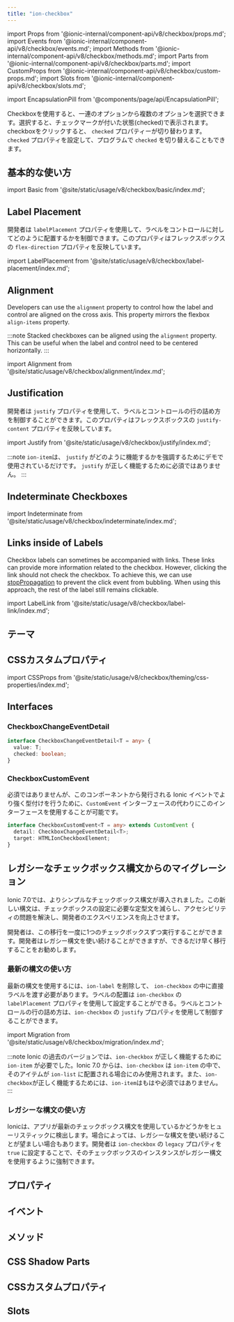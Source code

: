 ```yaml
---
title: "ion-checkbox"
---
```


import Props from '@ionic-internal/component-api/v8/checkbox/props.md';
import Events from '@ionic-internal/component-api/v8/checkbox/events.md';
import Methods from '@ionic-internal/component-api/v8/checkbox/methods.md';
import Parts from '@ionic-internal/component-api/v8/checkbox/parts.md';
import CustomProps from '@ionic-internal/component-api/v8/checkbox/custom-props.md';
import Slots from '@ionic-internal/component-api/v8/checkbox/slots.md';

<head>
  <title>ion-checkbox: Ionic App Checkbox to Select Multiple Options</title>
  <meta name="description" content="ion-checkboxは、セットから複数の選択肢を選択でき、アクティブにするとチェックされた（ticked）ように表示されます。Ionicアプリのチェックボックスコンポーネントについて説明します。" />
</head>

import EncapsulationPill from '@components/page/api/EncapsulationPill';

<EncapsulationPill type="shadow" />


Checkboxを使用すると、一連のオプションから複数のオプションを選択できます。選択すると、チェックマークが付いた状態(checked)で表示されます。checkboxをクリックすると、 `checked` プロパティーが切り替わります。`checked` プロパティを設定して、プログラムで `checked` を切り替えることもできます。

## 基本的な使い方

import Basic from '@site/static/usage/v8/checkbox/basic/index.md';

<Basic />

## Label Placement

開発者は `labelPlacement` プロパティを使用して、ラベルをコントロールに対してどのように配置するかを制御できます。このプロパティはフレックスボックスの `flex-direction` プロパティを反映しています。

import LabelPlacement from '@site/static/usage/v8/checkbox/label-placement/index.md';

<LabelPlacement />

## Alignment

Developers can use the `alignment` property to control how the label and control are aligned on the cross axis. This property mirrors the flexbox `align-items` property.

:::note
Stacked checkboxes can be aligned using the `alignment` property. This can be useful when the label and control need to be centered horizontally.
:::

import Alignment from '@site/static/usage/v8/checkbox/alignment/index.md';

<Alignment />

## Justification

開発者は `justify` プロパティを使用して、ラベルとコントロールの行の詰め方を制御することができます。このプロパティはフレックスボックスの `justify-content` プロパティを反映しています。

import Justify from '@site/static/usage/v8/checkbox/justify/index.md';

<Justify />


:::note
`ion-item`は、 `justify` がどのように機能するかを強調するためにデモで使用されているだけです。 `justify` が正しく機能するために必須ではありません。
:::

## Indeterminate Checkboxes

import Indeterminate from '@site/static/usage/v8/checkbox/indeterminate/index.md';

<Indeterminate />
  
## Links inside of Labels

Checkbox labels can sometimes be accompanied with links. These links can provide more information related to the checkbox. However, clicking the link should not check the checkbox. To achieve this, we can use [stopPropagation](https://developer.mozilla.org/en-US/docs/Web/API/Event/stopPropagation) to prevent the click event from bubbling. When using this approach, the rest of the label still remains clickable.

import LabelLink from '@site/static/usage/v8/checkbox/label-link/index.md';

<LabelLink />

## テーマ

## CSSカスタムプロパティ

import CSSProps from '@site/static/usage/v8/checkbox/theming/css-properties/index.md';

<CSSProps />

## Interfaces

### CheckboxChangeEventDetail

```typescript
interface CheckboxChangeEventDetail<T = any> {
  value: T;
  checked: boolean;
}
```

### CheckboxCustomEvent

必須ではありませんが、このコンポーネントから発行される Ionic イベントでより強く型付けを行うために、`CustomEvent` インターフェースの代わりにこのインターフェースを使用することが可能です。

```typescript
interface CheckboxCustomEvent<T = any> extends CustomEvent {
  detail: CheckboxChangeEventDetail<T>;
  target: HTMLIonCheckboxElement;
}
```

## レガシーなチェックボックス構文からのマイグレーション

Ionic 7.0では、よりシンプルなチェックボックス構文が導入されました。この新しい構文は、チェックボックスの設定に必要な定型文を減らし、アクセシビリティの問題を解決し、開発者のエクスペリエンスを向上させます。

開発者は、この移行を一度に1つのチェックボックスずつ実行することができます。開発者はレガシー構文を使い続けることができますが、できるだけ早く移行することをお勧めします。

### 最新の構文の使い方

最新の構文を使用するには、`ion-label` を削除して、 `ion-checkbox` の中に直接ラベルを渡す必要があります。ラベルの配置は `ion-checkbox` の `labelPlacement` プロパティを使用して設定することができる。ラベルとコントロールの行の詰め方は、`ion-checkbox` の `justify` プロパティを使用して制御することができます。

import Migration from '@site/static/usage/v8/checkbox/migration/index.md';

<Migration />
  

:::note
Ionic の過去のバージョンでは、`ion-checkbox` が正しく機能するために `ion-item` が必要でした。Ionic 7.0 からは、`ion-checkbox` は `ion-item` の中で、そのアイテムが `ion-list` に配置される場合にのみ使用されます。また、`ion-checkbox`が正しく機能するためには、`ion-item`はもはや必須ではありません。
:::

### レガシーな構文の使い方

Ionicは、アプリが最新のチェックボックス構文を使用しているかどうかをヒューリスティックに検出します。場合によっては、レガシーな構文を使い続けることが望ましい場合もあります。開発者は `ion-checkbox` の `legacy` プロパティを `true` に設定することで、そのチェックボックスのインスタンスがレガシー構文を使用するように強制できます。


## プロパティ
<Props />

## イベント
<Events />

## メソッド
<Methods />

## CSS Shadow Parts
<Parts />

## CSSカスタムプロパティ
<CustomProps />

## Slots
<Slots />
